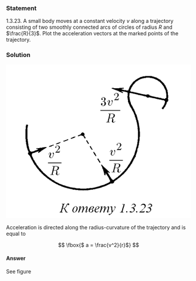 ###  Statement

$1.3.23.$ A small body moves at a constant velocity $v$ along a trajectory consisting of two smoothly connected arcs of circles of radius $R$ and $\frac{R}{3}$. Plot the acceleration vectors at the marked points of the trajectory.

### Solution

![ Direction of acceleration |575x476, 34%](../../img/1.3.23/sol.png)

Acceleration is directed along the radius-curvature of the trajectory and is equal to

$$
\fbox{$ a = \frac{v^2}{r}$}
$$

#### Answer

See figure